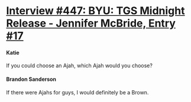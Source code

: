 # [Interview #447: BYU: TGS Midnight Release - Jennifer McBride, Entry #17](https://www.theoryland.com/intvmain.php?i=447#17)

#### Katie

If you could choose an Ajah, which Ajah would you choose?

#### Brandon Sanderson

If there were Ajahs for guys, I would definitely be a Brown.

